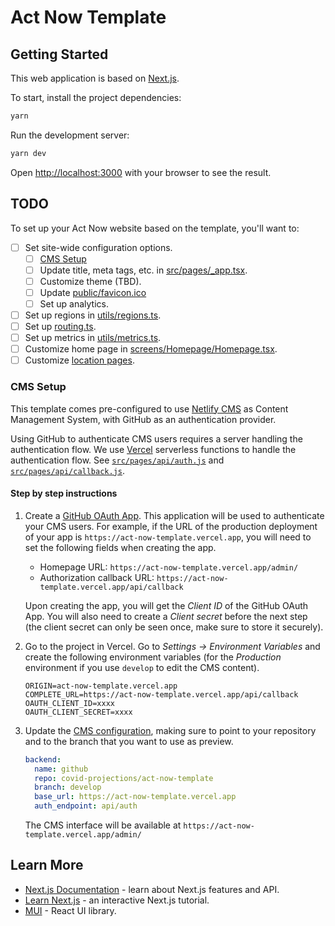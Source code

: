# Act Now Template

## Getting Started

This web application is based on [Next.js](https://nextjs.org/).

To start, install the project dependencies:

```sh
yarn
```

Run the development server:

```sh
yarn dev
```

Open [http://localhost:3000](http://localhost:3000) with your browser to see the result.

## TODO

To set up your Act Now website based on the template, you'll want to:

- [ ] Set site-wide configuration options.
  - [ ] [CMS Setup](#cms-setup)
  - [ ] Update title, meta tags, etc. in [src/pages/\_app.tsx](./src/pages/_app.tsx).
  - [ ] Customize theme (TBD).
  - [ ] Update [public/favicon.ico](./public/favicon.ico)
  - [ ] Set up analytics.
- [ ] Set up regions in [utils/regions.ts](./utils/regions.ts).
- [ ] Set up [routing.ts](./src/utils/routing.ts).
- [ ] Set up metrics in [utils/metrics.ts](./utils/metrics.ts).
- [ ] Customize home page in [screens/Homepage/Homepage.tsx](./screens/Homepage/Homepage.tsx).
- [ ] Customize [location pages](./src/screens/Location/Location.tsx).

### CMS Setup

This template comes pre-configured to use [Netlify CMS](https://www.netlifycms.org/) as Content Management System, with GitHub as an authentication provider.

Using GitHub to authenticate CMS users requires a server handling the authentication flow. We use [Vercel](https://vercel.com/) serverless functions to handle the authentication flow. See [`src/pages/api/auth.js`](./src/pages/api/auth.js) and [`src/pages/api/callback.js`](./src/pages/api/callback.js).

#### Step by step instructions

1. Create a [GitHub OAuth App](https://docs.github.com/en/developers/apps/building-oauth-apps/creating-an-oauth-app). This application will be used to authenticate your CMS users. For example, if the URL of the production deployment of your app is `https://act-now-template.vercel.app`, you will need to set the following fields when creating the app.

   - Homepage URL: `https://act-now-template.vercel.app/admin/`
   - Authorization callback URL: `https://act-now-template.vercel.app/api/callback`

   Upon creating the app, you will get the _Client ID_ of the GitHub OAuth App. You will also need to create a _Client secret_ before the next step (the client secret can only be seen once, make sure to store it securely).

2. Go to the project in Vercel. Go to _Settings → Environment Variables_ and create the following environment variables (for the _Production_ environment if you use `develop` to edit the CMS content).

   ```env
   ORIGIN=act-now-template.vercel.app
   COMPLETE_URL=https://act-now-template.vercel.app/api/callback
   OAUTH_CLIENT_ID=xxxx
   OAUTH_CLIENT_SECRET=xxxx
   ```

3. Update the [CMS configuration](./public/admin/config.yml), making sure to point to your repository and to the branch that you want to use as preview.

   ```yml
   backend:
     name: github
     repo: covid-projections/act-now-template
     branch: develop
     base_url: https://act-now-template.vercel.app
     auth_endpoint: api/auth
   ```

   The CMS interface will be available at `https://act-now-template.vercel.app/admin/`

## Learn More

- [Next.js Documentation](https://nextjs.org/docs) - learn about Next.js features and API.
- [Learn Next.js](https://nextjs.org/learn) - an interactive Next.js tutorial.
- [MUI](https://mui.com/) - React UI library.
